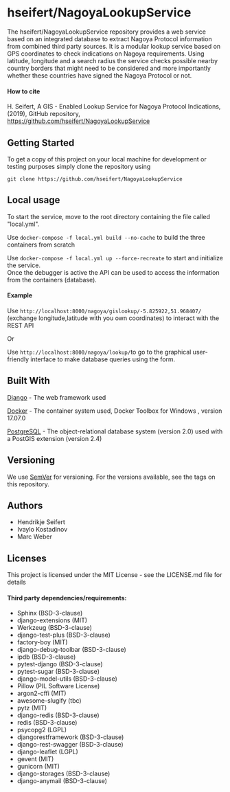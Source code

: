 # hseifert/NagoyaLookupService

The hseifert/NagoyaLookupService repository provides a web service based on an integrated database to extract Nagoya Protocol information from combined third party sources. It is a modular lookup service based on GPS coordinates to check indications on Nagoya requirements. Using latitude, longitude and a search radius the service checks possible nearby country borders that might need to be considered and more importantly whether these countries have signed the Nagoya Protocol or not.

#### How to cite
H. Seifert, A GIS - Enabled Lookup Service for Nagoya Protocol Indications, (2019), GitHub repository, https://github.com/hseifert/NagoyaLookupService

## Getting Started
To get a copy of this project on your local machine for development or testing purposes simply clone the repository using  

`git clone https://github.com/hseifert/NagoyaLookupService`

## Local usage

To start the service, move to the root directory containing the file called "local.yml".

Use `docker-compose -f local.yml build --no-cache` to build the three containers from scratch

Use `docker-compose -f local.yml up --force-recreate` to start and initialize the service.  
Once the debugger is active the API can be used to access the information from the containers (database).

#### Example

Use `http://localhost:8000/nagoya/gislookup/-5.825922,51.968407/` (exchange longitude,latitude with you own coordinates) to interact with the REST API 

Or

Use `http://localhost:8000/nagoya/lookup/`to go to the graphical user-friendly interface to make database queries using the form.

## Built With
[Django](https://www.djangoproject.com/) - The web framework used 

[Docker](https://www.docker.com/) - The container system used, Docker Toolbox for Windows , version 17.07.0 

[PostgreSQL](https://www.postgresql.org/) - The object-relational database system (version 2.0) used with a PostGIS extension (version 2.4)


## Versioning
We use [SemVer](https://semver.org/) for versioning. For the versions available, see the tags on this repository.

## Authors
* Hendrikje Seifert
* Ivaylo Kostadinov 
* Marc Weber 

## Licenses
This project is licensed under the MIT License - see the LICENSE.md file for details

#### Third party dependencies/requirements:

* Sphinx (BSD-3-clause) 
* django-extensions (MIT)
* Werkzeug (BSD-3-clause)
* django-test-plus (BSD-3-clause)
* factory-boy (MIT)
* django-debug-toolbar (BSD-3-clause)
* ipdb (BSD-3-clause)
* pytest-django (BSD-3-clause)
* pytest-sugar (BSD-3-clause)
* django-model-utils (BSD-3-clause)
* Pillow (PIL Software License)
* argon2-cffi (MIT)
* awesome-slugify (tbc)
* pytz (MIT)
* django-redis (BSD-3-clause)
* redis (BSD-3-clause)
* psycopg2 (LGPL)
* djangorestframework (BSD-3-clause)
* django-rest-swagger (BSD-3-clause)
* django-leaflet (LGPL)
* gevent (MIT)
* gunicorn (MIT)
* django-storages (BSD-3-clause)
* django-anymail (BSD-3-clause)
